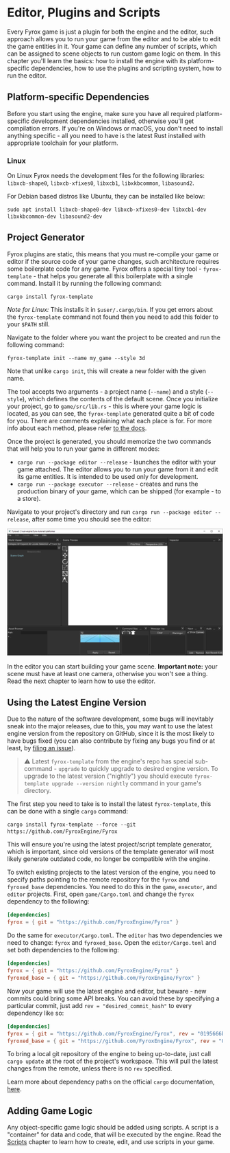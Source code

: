 # Editor, Plugins and Scripts

Every Fyrox game is just a plugin for both the engine and the editor, such approach allows you to run your game from the 
editor and to be able to edit the game entities in it. Your game can define any number of scripts, which can be assigned 
to scene objects to run custom game logic on them. In this chapter you'll learn the basics: how to install the engine with
its platform-specific dependencies, how to use the plugins and scripting system, how to run the editor.

## Platform-specific Dependencies

Before you start using the engine, make sure you have all required platform-specific development dependencies installed,
otherwise you'll get compilation errors. If you're on Windows or macOS, you don't need to install anything specific - 
all you need to have is the latest Rust installed with appropriate toolchain for your platform.

### Linux

On Linux Fyrox needs the development files for the following libraries: `libxcb-shape0`, `libxcb-xfixes0`, `libxcb1`, 
`libxkbcommon`, `libasound2`.

For Debian based distros like Ubuntu, they can be installed like below:

```shell
sudo apt install libxcb-shape0-dev libxcb-xfixes0-dev libxcb1-dev libxkbcommon-dev libasound2-dev
```

## Project Generator

Fyrox plugins are static, this means that you must re-compile your game or editor if the source code of your game changes,
such architecture requires some boilerplate code for any game. Fyrox offers a special tiny tool - 
`fyrox-template` - that helps you generate all this boilerplate with a single command. Install it by running the following 
command:

```shell
cargo install fyrox-template
```

_Note for Linux:_ This installs it in `$user/.cargo/bin`. If you get errors about the `fyrox-template` command not found 
then you need to add this folder to your `$PATH` still.

Navigate to the folder where you want the project to be created and run the following command:

```shell
fyrox-template init --name my_game --style 3d
```

Note that unlike `cargo init`, this will create a new folder with the given name.

The tool accepts two arguments - a project name (`--name`) and a style (`--style`), which defines the contents of the default
scene. Once you initialize your project, go to `game/src/lib.rs` - this is where your game logic is located, as you can 
see, the `fyrox-template` generated quite a bit of code for you. There are comments explaining what each place is for. For 
more info about each method, please refer [to the docs](https://docs.rs/fyrox/latest/fyrox/plugin/trait.Plugin.html).

Once the project is generated, you should memorize the two commands that will help you to run your game in different modes:

- `cargo run --package editor --release` - launches the editor with your game attached. The editor allows you to run your game
  from it and edit its game entities. It is intended to be used only for development.
- `cargo run --package executor --release` - creates and runs the production binary of your game, which can be shipped (for
  example - to a store).

Navigate to your project's directory and run `cargo run --package editor --release`, after some time you should see the 
editor:

![editor](editor.png)

In the editor you can start building your game scene. **Important note:** your scene must have at least one camera,
otherwise you won't see a thing. Read the next chapter to learn how to use the editor.

## Using the Latest Engine Version

Due to the nature of the software development, some bugs will inevitably sneak into the major releases, due to this, 
you may want to use the latest engine version from the repository on GitHub, since it is the most likely to have bugs fixed
(you can also contribute by fixing any bugs you find or at least, by [filing an issue](https://github.com/FyroxEngine/Fyrox/issues)).

> ⚠️ Latest `fyrox-template` from the engine's repo has special sub-command - `upgrade` to quickly upgrade to desired engine
> version. To upgrade to the latest version ("nightly") you should execute `fyrox-template upgrade --version nightly` 
> command in your game's directory.

The first step you need to take is to install the latest `fyrox-template`, this can be done with a single `cargo` command:

```shell
cargo install fyrox-template --force --git https://github.com/FyroxEngine/Fyrox
```

This will ensure you're using the latest project/script template generator, which is important, since old versions
of the template generator will most likely generate outdated code, no longer be compatible with the engine.

To switch existing projects to the latest version of the engine, you need to specify paths pointing to the remote repository 
for the `fyrox` and `fyroxed_base` dependencies. You need to do this in the `game`, `executor`, and `editor` projects. First,
open `game/Cargo.toml` and change the `fyrox` dependency to the following:

```toml
[dependencies]
fyrox = { git = "https://github.com/FyroxEngine/Fyrox" }
```

Do the same for `executor/Cargo.toml`. The `editor` has two dependencies we need to change: `fyrox` and `fyroxed_base`.
Open the `editor/Cargo.toml` and set both dependencies to the following:

```toml
[dependencies]
fyrox = { git = "https://github.com/FyroxEngine/Fyrox" }
fyroxed_base = { git = "https://github.com/FyroxEngine/Fyrox" }
```

Now your game will use the latest engine and editor, but beware - new commits could bring some API breaks. You can avoid these by 
specifying a particular commit, just add `rev = "desired_commit_hash"` to every dependency like so:

```toml
[dependencies]
fyrox = { git = "https://github.com/FyroxEngine/Fyrox", rev = "0195666b30562c1961a9808be38b5e5715da43af" }
fyroxed_base = { git = "https://github.com/FyroxEngine/Fyrox", rev = "0195666b30562c1961a9808be38b5e5715da43af" }
```

To bring a local git repository of the engine to being up-to-date, just call `cargo update` at the root of the project's
workspace. This will pull the latest changes from the remote, unless there is no `rev` specified.

Learn more about dependency paths on the official `cargo` documentation, 
[here](https://doc.rust-lang.org/cargo/reference/specifying-dependencies.html#specifying-dependencies-from-git-repositories).

## Adding Game Logic

Any object-specific game logic should be added using scripts. A script is a "container" for data and code, that will be
executed by the engine. Read the [Scripts](../scripting/script.md) chapter to learn how to create, edit, and use scripts in
your game.
